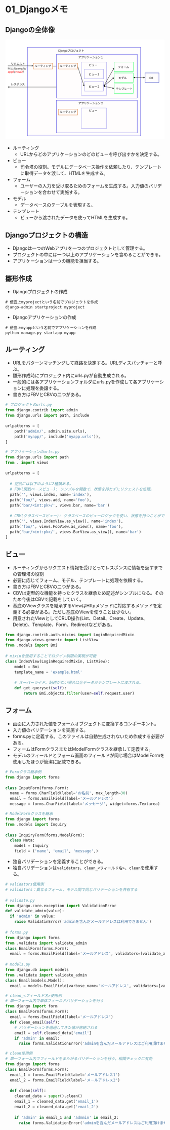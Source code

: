 # 01_Djangoメモ
## Djangoの全体像
![alt text](DjangoFlow.png)

+ ルーティング
  + URLからどのアプリケーションのどのビューを呼び出すかを決定する。
+ ビュー
  + 司令塔の役割。モデルにデータベース操作を依頼したり、テンプレートに取得データを渡して、HTMLを生成する。
+ フォーム
  + ユーザーの入力を受け取るためのフォームを生成する。入力値のバリデーションを合わせて実施する。
+ モデル
  + データベースのテーブルを表現する。
+ テンプレート
  + ビューから渡されたデータを使ってHTMLを生成する。

## Djangoプロジェクトの構造
+ Djangoは一つのWebアプリを一つのプロジェクトとして管理する。
+ プロジェクトの中には一つ以上のアプリケーションを含めることができる。
+ アプリケーションは一つの機能を担当する。

## 雛形作成
+ Djangoプロジェクトの作成
```
# 便宜上myprojectという名前でプロジェクトを作成
django-admin startproject myproject
```

+ Djangoアプリケーションの作成
```
# 便宜上myappという名前でアプリケーションを作成
python manage.py startapp myapp
```

## ルーティング
+ URLをパターンマッチングして経路を決定する。URLディスパッチャーと呼ぶ。
+ 雛形作成時にプロジェクト内にurls.pyが自動生成される。
+ 一般的には各アプリケーションフォルダにurls.pyを作成して各アプリケーションに処理を委譲する。
+ 書き方はFBVとCBVの二つがある。

```python
# プロジェクトのurls.py
from django.contrib import admin
from django.urls import path, include

urlpatterns = [
    path('admin/', admin.site.urls),
    path('myapp/', include('myapp.urls')),
]
```

```python
# アプリケーションのurls.py
from django.urls import path
from . import views

urlpatterns = [

  # 記法には以下のように2種類ある。
  # FBV(関数ベースビュー): シンプルな関数で、状態を持たずにリクエストを処理。
  path('', views.index, name='index'),
  path('foo/', views.add, name='foo'),
  path('bar/<int:pk>/', views.bar, name='bar')

  # CBV(クラスベースビュー): クラスベースのビューロジックを使い、状態を持つことができる
  path('', views.IndexView.as_view(), name='index'),
  path('foo/', views.FooView.as_view(), name='foo'),
  path('bar/<int:pk>/', views.BarView.as_view(), name='bar')
]
```

## ビュー
+ ルーティングからリクエスト情報を受けとってレスポンスに情報を返すまでの管理塔の役割
+ 必要に応じてフォーム、モデル、テンプレートに処理を依頼する。
+ 書き方はFBVとCBVの二つがある。
+ CBVは定型的な機能を持ったクラスを継承ため記述がシンプルになる。そのため今後はCBVで記載をしていく。
+ 基底のViewクラスを継承するViewはHttpメソッドに対応するメソッドを定義する必要がある。ただし基底のViewを使うことは少ない。
+ 用意されたViewとしてCRUD操作(List、Detail、Create、Update、Delete)、Template、Form、Redirectなどがある。

```python
from django.contrib.auth.mixins import LoginRequiredMixin
from django.views.generic import ListView
from .models import Bmi

# mixinを使用することでログイン制限の実現が可能
class IndexView(LoginRequiredMixin, ListView):
    model = Bmi
    template_name = 'example.html'
    
    # オーバーライド。記述がない場合は全データがテンプレートに渡される。
    def get_queryset(self):
        return Bmi.objects.filter(user=self.request.user)
```
## フォーム
+ 画面に入力された値をフォームオブジェクトに変換するコンポーネント。
+ 入力値のバリデーションを実施する。
+ forms.pyに定義する。このファイルは自動生成されないため作成する必要がある。
+ フォームはFormクラスまたはModelFormクラスを継承して定義する。
+ モデルのフィールドとフォーム画面のフィールドが同じ場合はModelFormを使用したほうが簡潔に記載できる。

```python
# Formクラス継承例
from django import forms

class InputForm(forms.Form):
  name = forms.CharField(label='お名前', max_length=30)
  email = forms.EmailField(label='メールアドレス')
  message = forms.CharField(label='メッセージ', widget=forms.Textarea)
```

```python
# ModelFormクラスを継承
from django import forms
from .models import Inquiry

class InquiryForm(forms.ModelForm):
  class Meta:
    model = Inquiry
    field = ('name', 'email', 'message',)
```

+ 独自バリデーションを定義することができる。
+ 独自バリデーションは`validators`、`clean_<フィールド名>`、`clean`を使用する。
  
```python
# validators使用例
# validators：異なるフォーム、モデル間で同じバリデーションを共有する

# validate.py
from django.core.exception import ValidationError
def validate_admin(value):
  if 'admin' in value:
    raise ValidatinError('adminを含んだメールアドレスは利用できません')

# forms.py
from django import forms
from .validate import validate_admin
class EmailForm(forms.Form):
  email = forms.EmailField(label='メールアドレス', validators=[validate_admin])

# models.py
from django.db import models
from .validate import validate_admin
class Email(models.Model):
  email = models.EmailField(varbose_name='メールアドレス', validators=[validate_admin])
```

```python
# clean_<フィールド名>使用例
# 単一フォーム内で単体フィールドバリデーションを行う
from django import form
class EmailForm(forms.Form):
  email = forms.EmailField(label='メールアドレス')
  def clean_email(self):
    # バリデーションを通過してきた値が格納される
    email = self.cleaned_data['email']
    if 'admin' in email:
      raise forms.ValidationError('adminを含んだメールアドレスはご利用頂けません')
```

```python
# clean使用例
# 単一フォーム内でフィールドをまたがるバリデーションを行う。相関チェックに有効
from django import forms
class EmailForm(forms.Form):
  email_1 = forms.EmailField(label='メールアドレス1')
  email_2 = forms.EmailField(label='メールアドレス2')

  def clean(self):
    cleaned_data = super().clean()
    email_1 = cleaned_data.get('email_1')
    email_2 = cleaned_data.get('email_2')

    if 'admin' in email_1 and 'admmin' in email_2:
      raise forms.ValidationError('adminを含んだメールアドレスはご利用頂けません')
```

